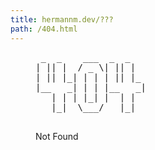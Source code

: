 ```yaml
---
title: hermannm.dev/???
path: /404.html
---
```


<figure class="flex flex-col items-center m-0">
  <pre class="m-0" role="img" aria-label="404 in ASCII character art">
 _  _    ___  _  _   
| || |  / _ \| || |  
| || |_| | | | || |_ 
|__   _| | | |__   _|
   | | | |_| |  | |  
   |_|  \___/   |_|  
  </pre>
  <figcaption class="text-lg">Not Found</figcaption>
</figure>

